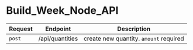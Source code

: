 # Build_Week_Node_API

| Request | Endpoint        | Description                            |
| ------- | --------------- | -------------------------------------- |
| `post`  | /api/quantities | create new quantity. `amount` required |
